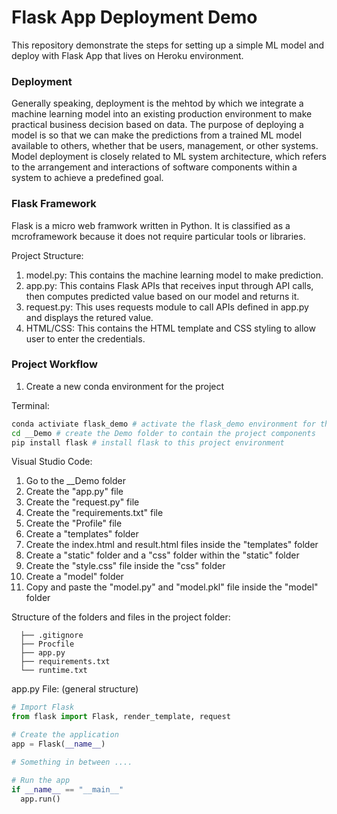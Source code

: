 # Flask App Deployment Demo

This repository demonstrate the steps for setting up a simple ML model and deploy with Flask App that lives on Heroku environment.

### Deployment

Generally speaking, deployment is the mehtod by which we integrate a machine learning model into an existing production environment to make practical business decision based on data. The purpose of deploying a model is so that we can make the predictions from a trained ML model available to others, whether that be users, management, or other systems. Model deployment is closely related to ML system architecture, which refers to the arrangement and interactions of software components within a system to achieve a predefined goal.

### Flask Framework

Flask is a micro web framwork written in Python. It is classified as a mcroframework because it does not require particular tools or libraries.

Project Structure:

1. model.py: This contains the machine learning model to make prediction.
2. app.py: This contains Flask APIs that receives input through API calls, then computes predicted value based on our model and returns it.
3. request.py: This uses requests module to call APIs defined in app.py and displays the retured value.
4. HTML/CSS: This contains the HTML template and CSS styling to allow user to enter the credentials.

### Project Workflow

1. Create a new conda environment for the project

Terminal:

``` sh
conda activiate flask_demo # activate the flask_demo environment for the project
cd __Demo # create the Demo folder to contain the project components
pip install flask # install flask to this project environment
```

Visual Studio Code:

1. Go to the __Demo folder
2. Create the "app.py" file
3. Create the "request.py" file
4. Create the "requirements.txt" file
5. Create the "Profile" file
6. Create a "templates" folder
7. Create the index.html and result.html files inside the "templates" folder
8. Create a "static" folder and a "css" folder within the "static" folder
9. Create the "style.css" file inside the "css" folder
10. Create a "model" folder
11. Copy and paste the "model.py" and "model.pkl" file inside the "model" folder

Structure of the folders and files in the project folder:

~~~
  ├── .gitignore
  ├── Procfile
  ├── app.py
  ├── requirements.txt
  └── runtime.txt
~~~

app.py File: (general structure)

``` Python
# Import Flask 
from flask import Flask, render_template, request

# Create the application
app = Flask(__name__)

# Something in between ....

# Run the app
if __name__ == "__main__"
  app.run()
```






